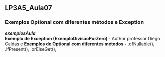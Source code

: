 ## LP3A5_Aula07

### Exemplos Optional com diferentes métodos e Exception

***exemplosAula***  
**Exemplo de Exception (ExemploDivisaoPorZero) -** Author professor Diego Caldas e **Exemplos de Optional com diferentes métodos -** .ofNullable(), .ifPresent(), .orElseGet(), 
